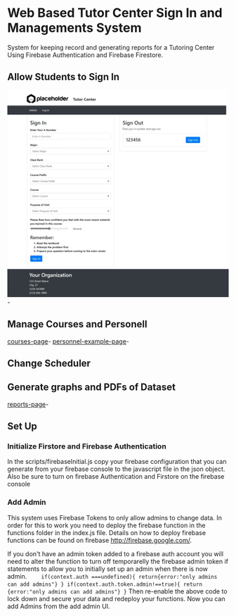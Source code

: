 # Web Based Tutor Center Sign In and Managements System
System for keeping record and generating reports for a Tutoring Center Using Firebase Authentication and Firebase Firestore. 

## Allow Students to Sign In 

![sign-in-page-screenshot](https://raw.githubusercontent.com/kf7mxe/Web-Based-Tutor-Center-Sign-In-and-Managements-System/master/other/sign-in-page-screenshot.jpeg)-

## Manage Courses and Personell

[courses-page](https://raw.githubusercontent.com/kf7mxe/Web-Based-Tutor-Center-Sign-In-and-Managements-System/master/other/courses-page.jpg)-
[personnel-example-page](https://raw.githubusercontent.com/kf7mxe/Web-Based-Tutor-Center-Sign-In-and-Managements-System/master/other/personnel-example-page.jpg)-

## Change Scheduler

## Generate graphs and PDFs of Dataset
[reports-page](https://raw.githubusercontent.com/kf7mxe/Web-Based-Tutor-Center-Sign-In-and-Managements-System/master/other/reports-page.jpg)-

## Set Up

### Initialize Firstore and Firebase Authentication
In the scripts/firebaseInitial.js copy your firebase configuration that you can generate from your firebase console to the javascript file in the json object.
Also be sure to turn on firebase Authentication and Firstore on the firebase console

### Add Admin
This system uses Firebase Tokens to only allow admins to change data. 
In order for this to work you need to deploy the firebase function in the functions folder in the index.js file. Details on how to deploy firebase functions can be found on firebase http://firebase.google.com/. 

If you don't have an admin token added to a firebase auth account you will need to alter the function to turn off temporarelly the firebase admin token if statements to allow you to initially set up an admin when there is now admin. 
`    if(context.auth ===undefined){
      return{error:"only admins can add admins"}
    }
    if(context.auth.token.admin!==true){
        return {error:"only admins can add admins"}
    }`
Then re-enable the above code to lock down and secure your data and redeploy your functions. Now you can add Admins from the add admin UI.



